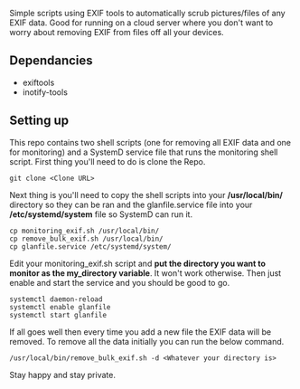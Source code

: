 Simple scripts using EXIF tools to automatically scrub pictures/files of any EXIF data. Good for running on a cloud server where you don't want to worry about removing EXIF from files off all your devices.

## Dependancies
* exiftools
* inotify-tools

## Setting up

This repo contains two shell scripts (one for removing all EXIF data and one for monitoring) and a SystemD service file that runs the monitoring shell script. First thing you'll need to do is clone the Repo.

```
git clone <Clone URL>
```

Next thing is you'll need to copy the shell scripts into your **/usr/local/bin/** directory so they can be ran and the glanfile.service file into your **/etc/systemd/system** file so SystemD can run it.

```
cp monitoring_exif.sh /usr/local/bin/
cp remove_bulk_exif.sh /usr/local/bin/
cp glanfile.service /etc/systemd/system/
```

Edit your monitoring_exif.sh script and **put the directory you want to monitor as the my_directory variable**. It won't work otherwise. Then just enable and start the service and you should be good to go.

```
systemctl daemon-reload
systemctl enable glanfile
systemctl start glanfile
```

If all goes well then every time you add a new file the EXIF data will be removed. To remove all the data initially you can run the below command.

```
/usr/local/bin/remove_bulk_exif.sh -d <Whatever your directory is>
```

Stay happy and stay private.
